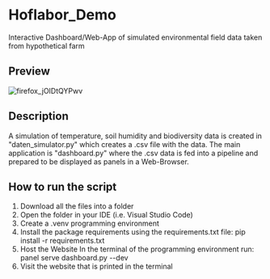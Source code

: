 # Hoflabor_Demo
Interactive Dashboard/Web-App of simulated environmental field data taken from hypothetical farm

## Preview
![firefox_jOIDtQYPwv](https://github.com/user-attachments/assets/be91e9d3-cba6-4ce2-b590-a6674efdc746)

## Description
A simulation of temperature, soil humidity and biodiversity data is created in "daten_simulator.py" which creates a .csv file with the data.
The main application is "dashboard.py" where the .csv data is fed into a pipeline and prepared to be displayed as panels in a Web-Browser. 

## How to run the script
1. Download all the files into a folder
2. Open the folder in your IDE (i.e. Visual Studio Code)
3. Create a .venv programming environment
4. Install the package requirements using the requirements.txt file:
pip install -r requirements.txt  
5. Host the Website 
   In the terminal of the programming environment run: panel serve dashboard.py --dev
6. Visit the website that is printed in the terminal 
   
